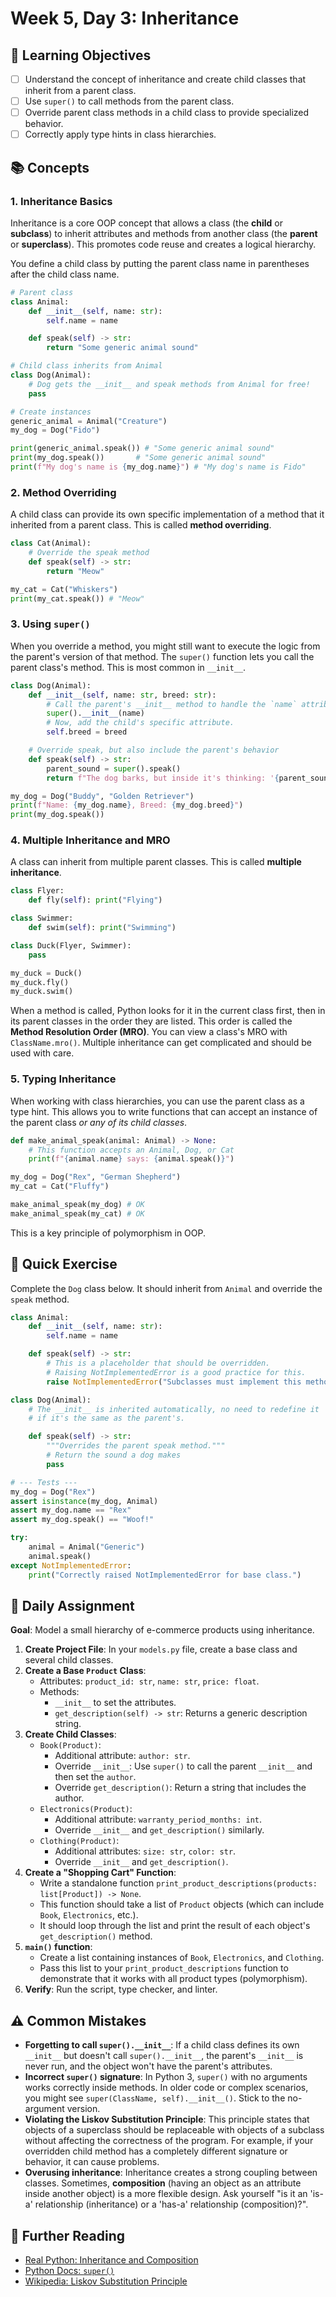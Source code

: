 # Week 5, Day 3: Inheritance

## 🎯 Learning Objectives
- [ ] Understand the concept of inheritance and create child classes that inherit from a parent class.
- [ ] Use `super()` to call methods from the parent class.
- [ ] Override parent class methods in a child class to provide specialized behavior.
- [ ] Correctly apply type hints in class hierarchies.

## 📚 Concepts

### 1. Inheritance Basics
Inheritance is a core OOP concept that allows a class (the **child** or **subclass**) to inherit attributes and methods from another class (the **parent** or **superclass**). This promotes code reuse and creates a logical hierarchy.

You define a child class by putting the parent class name in parentheses after the child class name.

```python
# Parent class
class Animal:
    def __init__(self, name: str):
        self.name = name

    def speak(self) -> str:
        return "Some generic animal sound"

# Child class inherits from Animal
class Dog(Animal):
    # Dog gets the __init__ and speak methods from Animal for free!
    pass

# Create instances
generic_animal = Animal("Creature")
my_dog = Dog("Fido")

print(generic_animal.speak()) # "Some generic animal sound"
print(my_dog.speak())       # "Some generic animal sound"
print(f"My dog's name is {my_dog.name}") # "My dog's name is Fido"
```

### 2. Method Overriding
A child class can provide its own specific implementation of a method that it inherited from a parent class. This is called **method overriding**.

```python
class Cat(Animal):
    # Override the speak method
    def speak(self) -> str:
        return "Meow"

my_cat = Cat("Whiskers")
print(my_cat.speak()) # "Meow"
```

### 3. Using `super()`
When you override a method, you might still want to execute the logic from the parent's version of that method. The `super()` function lets you call the parent class's method. This is most common in `__init__`.

```python
class Dog(Animal):
    def __init__(self, name: str, breed: str):
        # Call the parent's __init__ method to handle the `name` attribute.
        super().__init__(name)
        # Now, add the child's specific attribute.
        self.breed = breed

    # Override speak, but also include the parent's behavior
    def speak(self) -> str:
        parent_sound = super().speak()
        return f"The dog barks, but inside it's thinking: '{parent_sound}'"

my_dog = Dog("Buddy", "Golden Retriever")
print(f"Name: {my_dog.name}, Breed: {my_dog.breed}")
print(my_dog.speak())
```

### 4. Multiple Inheritance and MRO
A class can inherit from multiple parent classes. This is called **multiple inheritance**.

```python
class Flyer:
    def fly(self): print("Flying")

class Swimmer:
    def swim(self): print("Swimming")

class Duck(Flyer, Swimmer):
    pass

my_duck = Duck()
my_duck.fly()
my_duck.swim()
```
When a method is called, Python looks for it in the current class first, then in its parent classes in the order they are listed. This order is called the **Method Resolution Order (MRO)**. You can view a class's MRO with `ClassName.mro()`. Multiple inheritance can get complicated and should be used with care.

### 5. Typing Inheritance
When working with class hierarchies, you can use the parent class as a type hint. This allows you to write functions that can accept an instance of the parent class *or any of its child classes*.

```python
def make_animal_speak(animal: Animal) -> None:
    # This function accepts an Animal, Dog, or Cat
    print(f"{animal.name} says: {animal.speak()}")

my_dog = Dog("Rex", "German Shepherd")
my_cat = Cat("Fluffy")

make_animal_speak(my_dog) # OK
make_animal_speak(my_cat) # OK
```
This is a key principle of polymorphism in OOP.

## 🔹 Quick Exercise

Complete the `Dog` class below. It should inherit from `Animal` and override the `speak` method.

```python
class Animal:
    def __init__(self, name: str):
        self.name = name

    def speak(self) -> str:
        # This is a placeholder that should be overridden.
        # Raising NotImplementedError is a good practice for this.
        raise NotImplementedError("Subclasses must implement this method")

class Dog(Animal):
    # The __init__ is inherited automatically, no need to redefine it
    # if it's the same as the parent's.

    def speak(self) -> str:
        """Overrides the parent speak method."""
        # Return the sound a dog makes
        pass

# --- Tests ---
my_dog = Dog("Rex")
assert isinstance(my_dog, Animal)
assert my_dog.name == "Rex"
assert my_dog.speak() == "Woof!"

try:
    animal = Animal("Generic")
    animal.speak()
except NotImplementedError:
    print("Correctly raised NotImplementedError for base class.")

```

## 📝 Daily Assignment
**Goal**: Model a small hierarchy of e-commerce products using inheritance.

1.  **Create Project File**: In your `models.py` file, create a base class and several child classes.
2.  **Create a Base `Product` Class**:
    - Attributes: `product_id: str`, `name: str`, `price: float`.
    - Methods:
        - `__init__` to set the attributes.
        - `get_description(self) -> str`: Returns a generic description string.
3.  **Create Child Classes**:
    - `Book(Product)`:
        - Additional attribute: `author: str`.
        - Override `__init__`: Use `super()` to call the parent `__init__` and then set the `author`.
        - Override `get_description()`: Return a string that includes the author.
    - `Electronics(Product)`:
        - Additional attribute: `warranty_period_months: int`.
        - Override `__init__` and `get_description()` similarly.
    - `Clothing(Product)`:
        - Additional attributes: `size: str`, `color: str`.
        - Override `__init__` and `get_description()`.
4.  **Create a "Shopping Cart" Function**:
    - Write a standalone function `print_product_descriptions(products: list[Product]) -> None`.
    - This function should take a list of `Product` objects (which can include `Book`, `Electronics`, etc.).
    - It should loop through the list and print the result of each object's `get_description()` method.
5.  **`main()` function**:
    - Create a list containing instances of `Book`, `Electronics`, and `Clothing`.
    - Pass this list to your `print_product_descriptions` function to demonstrate that it works with all product types (polymorphism).
6.  **Verify**: Run the script, type checker, and linter.

## ⚠️ Common Mistakes
- **Forgetting to call `super().__init__`**: If a child class defines its own `__init__` but doesn't call `super().__init__`, the parent's `__init__` is never run, and the object won't have the parent's attributes.
- **Incorrect `super()` signature**: In Python 3, `super()` with no arguments works correctly inside methods. In older code or complex scenarios, you might see `super(ClassName, self).__init__()`. Stick to the no-argument version.
- **Violating the Liskov Substitution Principle**: This principle states that objects of a superclass should be replaceable with objects of a subclass without affecting the correctness of the program. For example, if your overridden child method has a completely different signature or behavior, it can cause problems.
- **Overusing inheritance**: Inheritance creates a strong coupling between classes. Sometimes, **composition** (having an object as an attribute inside another object) is a more flexible design. Ask yourself "is it an 'is-a' relationship (inheritance) or a 'has-a' relationship (composition)?".

## 📖 Further Reading
- [Real Python: Inheritance and Composition](https://realpython.com/inheritance-composition-python/)
- [Python Docs: `super()`](https://docs.python.org/3/library/functions.html#super)
- [Wikipedia: Liskov Substitution Principle](https://en.wikipedia.org/wiki/Liskov_substitution_principle)
